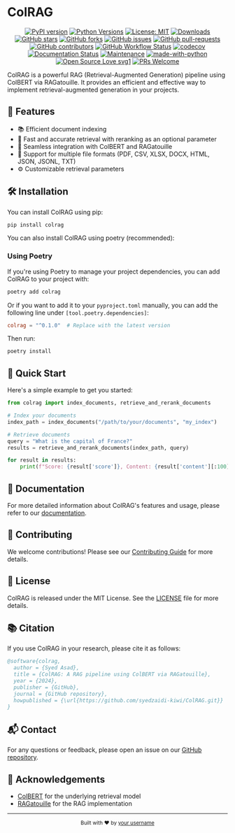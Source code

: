 # ColRAG

<div align="center">

[![PyPI version](https://badge.fury.io/py/colrag.svg)](https://badge.fury.io/py/colrag)
[![Python Versions](https://img.shields.io/pypi/pyversions/colrag.svg)](https://pypi.org/project/colrag/)
[![License: MIT](https://img.shields.io/badge/License-MIT-yellow.svg)](https://opensource.org/licenses/MIT)
[![Downloads](https://pepy.tech/badge/colrag)](https://pepy.tech/project/colrag)
[![GitHub stars](https://img.shields.io/github/stars/yourusername/colrag.svg?style=social&label=Star&maxAge=2592000)](https://github.com/syedzaidi-kiwi/ColRAG.git/)
[![GitHub forks](https://img.shields.io/github/forks/yourusername/colrag.svg?style=social&label=Fork&maxAge=2592000)](https://github.com/syedzaidi-kiwi/ColRAG.git/)
[![GitHub issues](https://img.shields.io/github/issues/yourusername/colrag.svg)](https://github.com/syedzaidi-kiwi/ColRAG/issues/)
[![GitHub pull-requests](https://img.shields.io/github/issues-pr/yourusername/colrag.svg)](https://github.com/syedzaidi-kiwi/ColRAG/pulls/)
[![GitHub contributors](https://img.shields.io/github/contributors/yourusername/colrag.svg)](https://GitHub.com/syedzaidi-kiwi/ColRAG/graphs/contributors/)
[![GitHub Workflow Status](https://img.shields.io/github/workflow/status/yourusername/colrag/Python%20package)](https://github.com/syedzaidi-kiwi/ColRAG/actions)
[![codecov](https://codecov.io/gh/yourusername/colrag/branch/main/graph/badge.svg)](https://codecov.io/gh/syedzaidi-kiwi/ColRAG)
[![Documentation Status](https://readthedocs.org/projects/colrag/badge/?version=latest)](https://colrag.readthedocs.io/en/latest/?badge=latest)
[![Maintenance](https://img.shields.io/badge/Maintained%3F-yes-green.svg)](https://GitHub.com/syedzaidi-kiwi/ColRAG/graphs/commit-activity)
[![made-with-python](https://img.shields.io/badge/Made%20with-Python-1f425f.svg)](https://www.python.org/)
[![Open Source Love svg1](https://badges.frapsoft.com/os/v1/open-source.svg?v=103)](https://github.com/ellerbrock/open-source-badges/)
[![PRs Welcome](https://img.shields.io/badge/PRs-welcome-brightgreen.svg?style=flat-square)](http://makeapullrequest.com)

</div>

ColRAG is a powerful RAG (Retrieval-Augmented Generation) pipeline using ColBERT via RAGatouille. It provides an efficient and effective way to implement retrieval-augmented generation in your projects.

## 🌟 Features

- 📚 Efficient document indexing
- 🚀 Fast and accurate retrieval with reranking as an optional parameter
- 🔗 Seamless integration with ColBERT and RAGatouille
- 📄 Support for multiple file formats (PDF, CSV, XLSX, DOCX, HTML, JSON, JSONL, TXT)
- ⚙️ Customizable retrieval parameters

## 🛠️ Installation

You can install ColRAG using pip:

```bash
pip install colrag
```

You can also install ColRAG using poetry (recommended):

### Using Poetry

If you're using Poetry to manage your project dependencies, you can add ColRAG to your project with:

```bash
poetry add colrag
```

Or if you want to add it to your `pyproject.toml` manually, you can add the following line under `[tool.poetry.dependencies]`:

```toml
colrag = "^0.1.0"  # Replace with the latest version
```

Then run:

```bash
poetry install
```
## 🚀 Quick Start

Here's a simple example to get you started:

```python
from colrag import index_documents, retrieve_and_rerank_documents

# Index your documents
index_path = index_documents("/path/to/your/documents", "my_index")

# Retrieve documents
query = "What is the capital of France?"
results = retrieve_and_rerank_documents(index_path, query)

for result in results:
    print(f"Score: {result['score']}, Content: {result['content'][:100]}...")
```

## 📖 Documentation

For more detailed information about ColRAG's features and usage, please refer to our [documentation](https://colrag.readthedocs.io/).

## 🤝 Contributing

We welcome contributions! Please see our [Contributing Guide](CONTRIBUTING.md) for more details.

## 📄 License

ColRAG is released under the MIT License. See the [LICENSE](LICENSE) file for more details.

## 📚 Citation

If you use ColRAG in your research, please cite it as follows:

```bibtex
@software{colrag,
  author = {Syed Asad},
  title = {ColRAG: A RAG pipeline using ColBERT via RAGatouille},
  year = {2024},
  publisher = {GitHub},
  journal = {GitHub repository},
  howpublished = {\url{https://github.com/syedzaidi-kiwi/ColRAG.git}}
}
```

## 📬 Contact

For any questions or feedback, please open an issue on our [GitHub repository](https://github.com/syedzaidi-kiwi/ColRAG/issues).

## 🙏 Acknowledgements

- [ColBERT](https://github.com/stanford-futuredata/ColBERT) for the underlying retrieval model
- [RAGatouille](https://github.com/bclavie/RAGatouille) for the RAG implementation

---

<div align="center">
    <sub>Built with ❤️ by <a href="https://github.com/syedzaidi-kiwi">your username</a></sub>
</div>